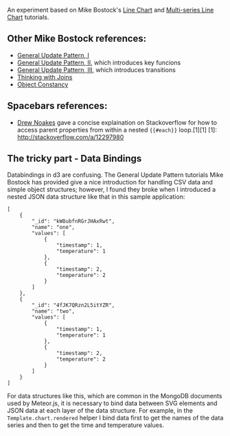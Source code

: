 An experiment based on Mike Bostock's [Line Chart](http://bl.ocks.org/mbostock/3883245) and [Multi-series Line Chart](http://bl.ocks.org/mbostock/3884955) tutorials.

## Other Mike Bostock references:
* [General Update Pattern, I](http://bl.ocks.org/mbostock/3808218)
* [General Update Pattern, II](http://bl.ocks.org/mbostock/3808221), which introduces key funcions
* [General Update Pattern, III](http://bl.ocks.org/mbostock/3808234), which introduces transitions
* [Thinking with Joins](http://bost.ocks.org/mike/join/)
* [Object Constancy](http://bost.ocks.org/mike/constancy/)

## Spacebars references:
* [Drew Noakes](http://stackoverflow.com/users/24874/drew-noakes) gave a concise explaination on Stackoverflow for how to access parent properties from within a nested `{{#each}}` loop.[1][1]
[1]: http://stackoverflow.com/a/12297980

## The tricky part - Data Bindings
Databindings in d3 are confusing. The General Update Pattern tutorials Mike Bostock has provided give a nice introduction for handling CSV data and simple object structures; however, I found they broke when I introduced a nested JSON data structure like that in this sample application:

    [
        {
            "_id": "kW8ubfnRGrJHAxRwt",
            "name": "one",
            "values": [
                {
                    "timestamp": 1,
                    "temperature": 1
                },
                {
                    "timestamp": 2,
                    "temperature": 2
                }
            ]
        },
        {
            "_id": "4fJK7QRzn2L5itYZR",
            "name": "two",
            "values": [
                {
                    "timestamp": 1,
                    "temperature": 1
                },
                {
                    "timestamp": 2,
                    "temperature": 2
                }
            ]
        }
    ]

For data structures like this, which are common in the MongoDB documents used by Meteor.js, it is necessary to bind data between SVG elements and JSON data at each layer of the data structure. For example, in the `Template.chart.rendered` helper I bind data first to get the names of the data series and then to get the time and temperature values.

    